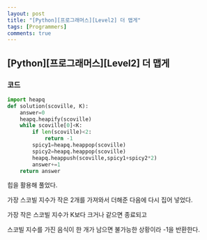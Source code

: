 ```yaml
---
layout: post
title: "[Python][프로그래머스][Level2] 더 맵게"
tags: [Programmers]
comments: true
---
```


## [Python][프로그래머스][Level2] 더 맵게

### 코드

```python
import heapq
def solution(scoville, K):
    answer=0
    heapq.heapify(scoville)
    while scoville[0]<K:
        if len(scoville)<2:
            return -1
        spicy1=heapq.heappop(scoville)
        spicy2=heapq.heappop(scoville)
        heapq.heappush(scoville,spicy1+spicy2*2)
        answer+=1
    return answer
```

힙을 활용해 풀었다.

가장 스코빌 지수가 작은 2개를 가져와서
더해준 다음에 다시 집어 넣었다.

가장 작은 스코빌 지수가 K보다 크거나 같으면 종료되고

스코빌 지수를 가진 음식이 한 개가 남으면 불가능한 상황이라 -1을 반환한다.

